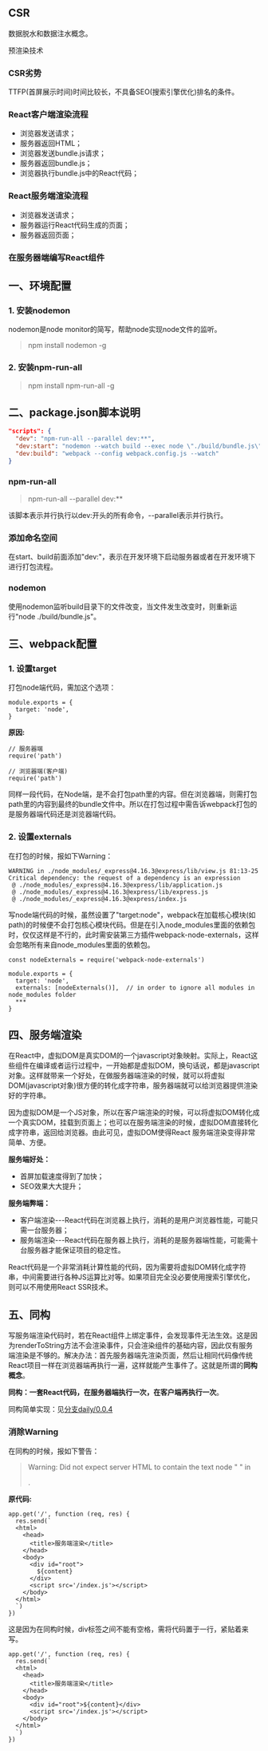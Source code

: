 

## CSR

数据脱水和数据注水概念。

预渲染技术

### CSR劣势

TTFP(首屏展示时间)时间比较长，不具备SEO(搜索引擎优化)排名的条件。


### React客户端渲染流程

+ 浏览器发送请求；
+ 服务器返回HTML；
+ 浏览器发送bundle.js请求；
+ 服务器返回bundle.js；
+ 浏览器执行bundle.js中的React代码；

### React服务端渲染流程

+ 浏览器发送请求；
+ 服务器运行React代码生成的页面；
+ 服务器返回页面；

### 在服务器端编写React组件

## 一、环境配置

### 1. 安装nodemon

nodemon是node monitor的简写，帮助node实现node文件的监听。

> npm install nodemon -g

### 2. 安装npm-run-all

> npm install npm-run-all -g

## 二、package.json脚本说明

```json
"scripts": {
  "dev": "npm-run-all --parallel dev:**",
  "dev:start": "nodemon --watch build --exec node \"./build/bundle.js\"",
  "dev:build": "webpack --config webpack.config.js --watch"
}
```

### npm-run-all

> npm-run-all --parallel dev:** 

该脚本表示并行执行以dev:开头的所有命令，--parallel表示并行执行。

### 添加命名空间
在start、build前面添加"dev:"，表示在开发环境下启动服务器或者在开发环境下进行打包流程。

### nodemon

使用nodemon监听build目录下的文件改变，当文件发生改变时，则重新运行"node ./build/bundle.js"。

## 三、webpack配置

### 1. 设置target

打包node端代码，需加这个选项：

```JS
module.exports = {
  target: 'node',      
}
```

**原因:**

```JS
// 服务器端
require('path')

// 浏览器端(客户端)
require('path')
```

同样一段代码，在Node端，是不会打包path里的内容。但在浏览器端，则需打包path里的内容到最终的bundle文件中。所以在打包过程中需告诉webpack打包的是服务器端代码还是浏览器端代码。

### 2. 设置externals

在打包的时候，报如下Warning：

```
WARNING in ./node_modules/_express@4.16.3@express/lib/view.js 81:13-25
Critical dependency: the request of a dependency is an expression
 @ ./node_modules/_express@4.16.3@express/lib/application.js
 @ ./node_modules/_express@4.16.3@express/lib/express.js
 @ ./node_modules/_express@4.16.3@express/index.js
```

写node端代码的时候，虽然设置了"target:node"，webpack在加载核心模块(如path)的时候便不会打包核心模块代码。但是在引入node_modules里面的依赖包时，仅仅这样是不行的，此时需安装第三方插件webpack-node-externals，这样会忽略所有来自node_modules里面的依赖包。

```JS
const nodeExternals = require('webpack-node-externals')

module.exports = {
  target: 'node',                   
  externals: [nodeExternals()],  // in order to ignore all modules in node_modules folder
  ***
}
```

## 四、服务端渲染

在React中，虚拟DOM是真实DOM的一个javascript对象映射。实际上，React这些组件在编译或者运行过程中，一开始都是虚拟DOM，换句话说，都是javascript对象。这样就带来一个好处，在做服务器端渲染的时候，就可以将虚拟DOM(javascript对象)很方便的转化成字符串，服务器端就可以给浏览器提供渲染好的字符串。

因为虚拟DOM是一个JS对象，所以在客户端渲染的时候，可以将虚拟DOM转化成一个真实DOM，挂载到页面上；也可以在服务端渲染的时候，虚拟DOM直接转化成字符串，返回给浏览器。由此可见，虚拟DOM使得React 服务端渲染变得非常简单、方便。

**服务端好处：**

+ 首屏加载速度得到了加快；
+ SEO效果大大提升；

**服务端弊端：**

+ 客户端渲染---React代码在浏览器上执行，消耗的是用户浏览器性能，可能只需一台服务器；
+ 服务端渲染---React代码在服务器上执行，消耗的是服务器端性能，可能需十台服务器才能保证项目的稳定性。

React代码是一个非常消耗计算性能的代码，因为需要将虚拟DOM转化成字符串，中间需要进行各种JS运算比对等。如果项目完全没必要使用搜索引擎优化，则可以不用使用React SSR技术。

## 五、同构

写服务端渲染代码时，若在React组件上绑定事件，会发现事件无法生效。这是因为renderToString方法不会渲染事件，只会渲染组件的基础内容，因此仅有服务端渲染是不够的。解决办法：首先服务器端先渲染页面，然后让相同代码像传统React项目一样在浏览器端再执行一遍，这样就能产生事件了。这就是所谓的**同构概念**。

**同构：一套React代码，在服务器端执行一次，在客户端再执行一次**。

同构简单实现：见[分支daily/0.0.4](https://github.com/Bian2017/ReactSSR/commit/ae5a2317aa437dcfb219220b609f83bd26429b08)

### 消除Warning

在同构的时候，报如下警告：

> Warning: Did not expect server HTML to contain the text node "    " in <div>.

**原代码:**

```JS
app.get('/', function (req, res) {
  res.send(`
  <html>
    <head>
      <title>服务端渲染</title>
    </head>
    <body>
      <div id="root">
        ${content}
      </div>
      <script src='/index.js'></script>
    </body>
  </html>
  `)
})
```

这是因为在同构时候，div标签之间不能有空格，需将代码置于一行，紧贴着来写。

```JS
app.get('/', function (req, res) {
  res.send(`
  <html>
    <head>
      <title>服务端渲染</title>
    </head>
    <body>
      <div id="root">${content}</div>
      <script src='/index.js'></script>
    </body>
  </html>
  `)
})
```